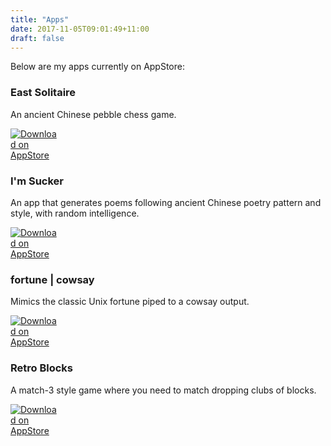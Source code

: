 ```yaml
---
title: "Apps"
date: 2017-11-05T09:01:49+11:00
draft: false
---
```


Below are my apps currently on AppStore:

### East Solitaire

An ancient Chinese pebble chess game.

[<img src="/images/download_on_appstore.svg" style="max-width:15%;min-width:40px;" alt="Download on AppStore" />](https://itunes.apple.com/app/east-solitaire/id1244283234)

### I'm Sucker

An app that generates poems following ancient Chinese poetry pattern and style, with random intelligence.

[<img src="/images/download_on_appstore.svg" style="max-width:15%;min-width:40px;" alt="Download on AppStore" />](https://itunes.apple.com/app/wo-shi-sao-ke/id963419023?mt=8)

### fortune | cowsay

Mimics the classic Unix fortune piped to a cowsay output.

[<img src="/images/download_on_appstore.svg" style="max-width:15%;min-width:40px;" alt="Download on AppStore" />](https://itunes.apple.com/app/fortune-cowsay/id1016269563?mt=8)

### Retro Blocks

A match-3 style game where you need to match dropping clubs of blocks.

[<img src="/images/download_on_appstore.svg" style="max-width:15%;min-width:40px;" alt="Download on AppStore" />](https://itunes.apple.com/us/app/retro-blocks/id917655100?mt=8)
